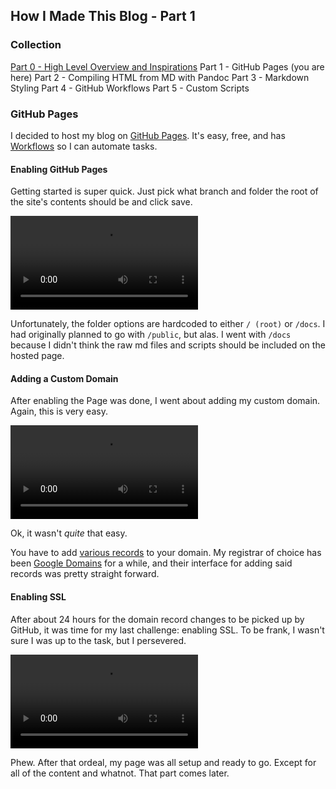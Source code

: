 ## How I Made This Blog - Part 1

### Collection

[Part 0 - High Level Overview and Inspirations](/posts/how-i-made-this-blog)
Part 1 - GitHub Pages (you are here)
Part 2 - Compiling HTML from MD with Pandoc
Part 3 - Markdown Styling
Part 4 - GitHub Workflows
Part 5 - Custom Scripts

### GitHub Pages

I decided to host my blog on [GitHub Pages](https://pages.github.com/). It's easy, free, and has [Workflows](https://docs.github.com/en/actions/using-workflows) so I can automate tasks.

#### Enabling GitHub Pages

Getting started is super quick. Just pick what branch and folder the root of the site's contents should be and click save.

<video controls src="/media/how-to-enable-github-pages.webm"></video>

Unfortunately, the folder options are hardcoded to either `/ (root)` or `/docs`. I had originally planned to go with `/public`, but alas. I went with `/docs` because I didn't think the raw md files and scripts should be included on the hosted page.

#### Adding a Custom Domain

After enabling the Page was done, I went about adding my custom domain. Again, this is very easy.

<video controls src="/media/github-pages-custom-domain.webm"></video>

Ok, it wasn't _quite_ that easy.

You have to add [various records](https://docs.github.com/en/pages/configuring-a-custom-domain-for-your-github-pages-site/managing-a-custom-domain-for-your-github-pages-site) to your domain. My registrar of choice has been [Google Domains](https://domains.google/) for a while, and their interface for adding said records was pretty straight forward.

#### Enabling SSL

After about 24 hours for the domain record changes to be picked up by GitHub, it was time for my last challenge: enabling SSL. To be frank, I wasn't sure I was up to the task, but I persevered.

<video controls src="/media/github-pages-ssl.webm"></video>

Phew. After that ordeal, my page was all setup and ready to go. Except for all of the content and whatnot. That part comes later.
